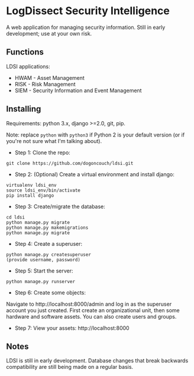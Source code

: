 # LogDissect Security Intelligence
A web application for managing security information. Still in early development; use at your own risk.

## Functions
LDSI applications:
- HWAM - Asset Management
- RISK - Risk Management
- SIEM - Security Information and Event Management

## Installing
Requirements: python 3.x, django >=2.0, git, pip.

Note: replace `python` with `python3` if Python 2 is your default version (or if you're not sure what I'm talking about).

- Step 1: Clone the repo:
```
git clone https://github.com/dogoncouch/ldsi.git
```

- Step 2: (Optional) Create a virtual environment and install django:
```
virtualenv ldsi_env
source ldsi_env/bin/activate
pip install django
```

- Step 3: Create/migrate the database:
```
cd ldsi
python manage.py migrate
python manage.py makemigrations
python manage.py migrate
```

- Step 4: Create a superuser:
```
python manage.py createsuperuser
(provide username, password)
```

- Step 5: Start the server:
```
python manage.py runserver
```

- Step 6: Create some objects:

Navigate to http://localhost:8000/admin and log in as the superuser account you just created. First create an organizational unit, then some hardware and software assets. You can also create users and groups.

- Step 7: View your assets: http://localhost:8000

## Notes
LDSI is still in early development. Database changes that break backwards compatibility are still being made on a regular basis.
